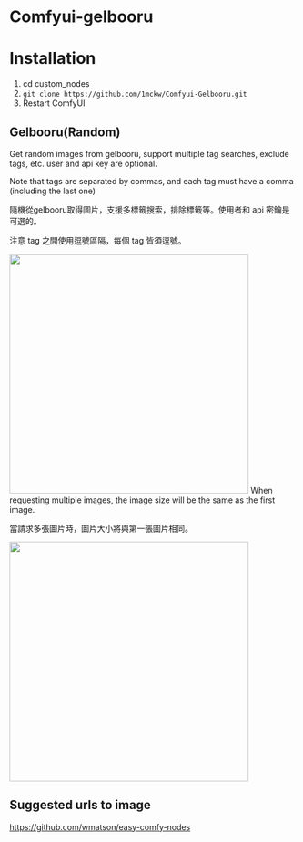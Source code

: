 # Comfyui-gelbooru

# Installation
1. cd custom_nodes
1. `git clone https://github.com/1mckw/Comfyui-Gelbooru.git`
1. Restart ComfyUI

## Gelbooru(Random)

Get random images from gelbooru, support multiple tag searches, exclude tags, etc. user and api key are optional.

Note that tags are separated by commas, and each tag must have a comma (including the last one)


隨機從gelbooru取得圖片，支援多標籤搜索，排除標籤等。使用者和 api 密鑰是可選的。

注意 tag 之間使用逗號區隔，每個 tag 皆須逗號。

<img src='1.png' width='420'>
When requesting multiple images, the image size will be the same as the first image.

當請求多張圖片時，圖片大小將與第一張圖片相同。

<img src='2.png' width='420'>

## Suggested urls to image

https://github.com/wmatson/easy-comfy-nodes
